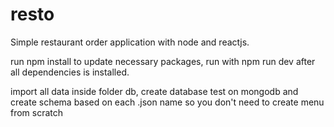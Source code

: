 # resto
Simple restaurant order application with node and reactjs.

run npm install to update necessary packages,
run with npm run dev after all dependencies is installed.

import all data inside folder db, create database test on mongodb and create schema based on each .json name so you don't need to create menu from scratch
